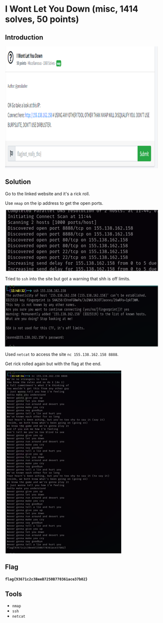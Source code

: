 # I Wont Let You Down (misc, 1414 solves, 50 points)

## Introduction

<p align="left">
  <img height=400 img src=./readme_assets/letyoudown-challenge.PNG/>
</p>

## Solution

Go to the linked website and it's a rick roll.

Use `nmap` on the ip address to get the open ports.

<p align="left">
  <img height=200 img src=./readme_assets/nmap.PNG/>
</p>

Tried to `ssh` into the site but got a warning that shh is off limits.

<p align="left">
  <img height=200 img src=./readme_assets/ssh.PNG/>
</p>

Used `netcat` to access the site `nc 155.138.162.158 8888`.

Get rick rolled again but with the flag at the end.

<p align="left">
  <img height=600 img src=./readme_assets/rick-flag.PNG/>
</p>

## Flag

**`flag{93671c2c3BeeB7250B770361ace37b02}`**

## Tools

- `nmap`
- `ssh`
- `netcat`

